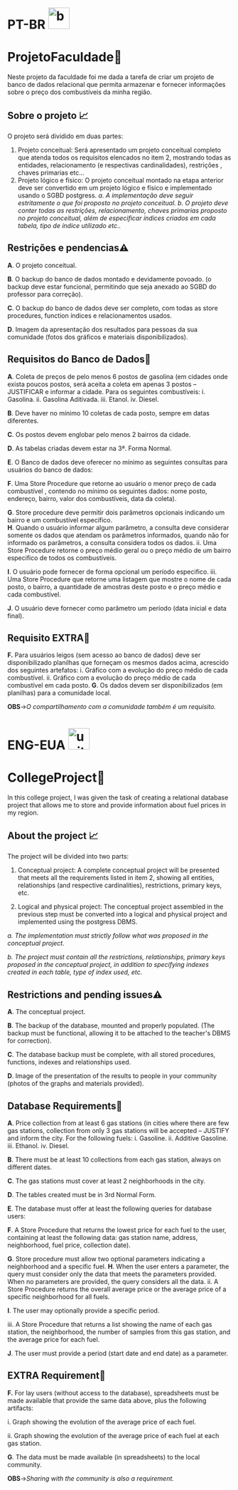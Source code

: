# PT-BR <img width="48" height="48" src="https://img.icons8.com/emoji/48/brazil-emoji.png" alt="brazil-emoji"/>
# ProjetoFaculdade📘
Neste projeto da faculdade foi me dada a tarefa de criar um projeto de banco de dados relacional que permita armazenar e fornecer informações sobre o preço dos combustíveis da minha região.

## Sobre o projeto 📈
O projeto será dividido em duas partes:
1. Projeto conceitual: Será apresentado um projeto conceitual completo que atenda todos os requisitos elencados no item 2, mostrando todas as entidades, relacionamento (e respectivas cardinalidades), restrições , chaves primarias etc... 
2. Projeto lógico e físico: O projeto conceitual montado na etapa anterior deve ser convertido em um projeto lógico e físico e implementado usando o SGBD postgress. 
*a. A implementação deve seguir estritamente o que foi proposto no projeto conceitual.* 
*b. O projeto deve conter todas as restrições, relacionamento, chaves primarias proposto no projeto conceitual, além de especificar índices criados em cada tabela, tipo de índice utilizado etc..*

## Restrições e pendencias⚠️
**A**. O projeto conceitual.

**B**. O backup do banco de dados montado e devidamente povoado. (o backup deve estar funcional, permitindo que seja anexado ao SGBD do professor para correção).

**C**. O backup do banco de dados deve ser completo, com todas as store procedures, function índices e relacionamentos usados.

**D**. Imagem da apresentação dos resultados para pessoas da sua comunidade (fotos dos gráficos e materiais disponibilizados). 

## Requisitos do Banco de Dados📝
**A**.  Coleta de preços de pelo menos 6 postos de gasolina (em cidades onde exista poucos postos, será aceita a coleta em apenas 3 postos – JUSTIFICAR e informar a cidade.  Para os seguintes combustíveis:
i. Gasolina. 
ii. Gasolina Aditivada. 
iii. Etanol.
iv. Diesel.  

**B**. Deve haver no mínimo 10 coletas de cada posto, sempre em datas diferentes.

**C**. Os postos devem englobar pelo menos 2 bairros da cidade.

**D**. As tabelas criadas devem estar na 3ª. Forma Normal.

**E**. O Banco de dados deve oferecer no mínimo as seguintes consultas para usuários do banco de dados: 

**F**. Uma Store Procedure que retorne ao usuário o menor preço de cada combustível , contendo no mínimo os seguintes dados: nome posto, endereço, bairro, valor dos combustíveis, data da coleta). 

**G**. Store procedure deve permitir dois parâmetros opcionais indicando um bairro e um combustível especifico.  
**H**. Quando o usuário informar algum parâmetro, a consulta deve considerar somente os dados que atendam os parâmetros informados, quando não for informado os parâmetros, a consulta  considera todos os dados. 
 ii. Uma Store Procedure retorne o preço médio geral ou o preço médio de um bairro especifico de todos os combustíveis. 
 
**I**. O usuário pode fornecer de forma opcional um período especifico. 
 iii. Uma Store Procedure que retorne uma listagem que mostre o nome de cada posto, o bairro, a quantidade de amostras deste posto e o preço médio e cada combustível.
 
**J**. O usuário deve fornecer como parâmetro um período (data inicial e data final). 

## Requisito EXTRA📣
**F.** Para usuários leigos (sem acesso ao banco de dados) deve ser disponibilizado planilhas que forneçam os mesmos dados acima, acrescido dos seguintes artefatos: 
i. Gráfico com a evolução do preço médio de cada combustível. 
ii. Gráfico com a evolução do preço médio de cada combustível em cada posto. 
**G**. Os dados devem ser disponibilizados (em planilhas) para a comunidade local. 

**OBS**->*O compartilhamento com a comunidade também é um requisito.*

# ENG-EUA    <img width="48" height="48" src="https://img.icons8.com/emoji/48/united-states-emoji.png" alt="united-states-emoji"/>
# CollegeProject📘
In this college project, I was given the task of creating a relational database project that allows me to store and provide information about fuel prices in my region.

## About the project 📈
The project will be divided into two parts:

1. Conceptual project: A complete conceptual project will be presented that meets all the requirements listed in item 2, showing all entities, relationships (and respective cardinalities), restrictions, primary keys, etc.

2. Logical and physical project: The conceptual project assembled in the previous step must be converted into a logical and physical project and implemented using the postgress DBMS.

*a. The implementation must strictly follow what was proposed in the conceptual project.*

*b. The project must contain all the restrictions, relationships, primary keys proposed in the conceptual project, in addition to specifying indexes created in each table, type of index used, etc.*

## Restrictions and pending issues⚠️
**A**. The conceptual project.

**B**. The backup of the database, mounted and properly populated. (The backup must be functional, allowing it to be attached to the teacher's DBMS for correction).

**C**. The database backup must be complete, with all stored procedures, functions, indexes and relationships used.

**D**. Image of the presentation of the results to people in your community (photos of the graphs and materials provided).

## Database Requirements📝
**A**. Price collection from at least 6 gas stations (in cities where there are few gas stations, collection from only 3 gas stations will be accepted – JUSTIFY and inform the city. For the following fuels:
i. Gasoline.
ii. Additive Gasoline.
iii. Ethanol.
iv. Diesel.

**B**. There must be at least 10 collections from each gas station, always on different dates.

**C**. The gas stations must cover at least 2 neighborhoods in the city.

**D**. The tables created must be in 3rd Normal Form.

**E**. The database must offer at least the following queries for database users:

**F**. A Store Procedure that returns the lowest price for each fuel to the user, containing at least the following data: gas station name, address, neighborhood, fuel price, collection date).

**G**. Store procedure must allow two optional parameters indicating a neighborhood and a specific fuel. 
**H**. When the user enters a parameter, the query must consider only the data that meets the parameters provided. When no parameters are provided, the query considers all the data.
ii. A Store Procedure returns the overall average price or the average price of a specific neighborhood for all fuels. 

**I**. The user may optionally provide a specific period. 

iii. A Store Procedure that returns a list showing the name of each gas station, the neighborhood, the number of samples from this gas station, and the average price for each fuel. 

**J**. The user must provide a period (start date and end date) as a parameter. 

## EXTRA Requirement📣
**F.** For lay users (without access to the database), spreadsheets must be made available that provide the same data above, plus the following artifacts: 

i. Graph showing the evolution of the average price of each fuel. 

ii. Graph showing the evolution of the average price of each fuel at each gas station. 

**G**. The data must be made available (in spreadsheets) to the local community. 

**OBS**->*Sharing with the community is also a requirement.*





